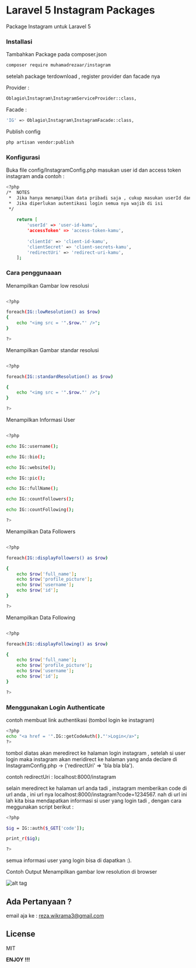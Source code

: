 # Laravel 5 Instagram Packages
Package Instagram untuk Laravel 5

### Installasi

Tambahkan Package pada composer.json
```sh
composer require muhamadrezaar/instagram
```
setelah package terdownload , register  provider  dan facade nya

Provider :
```sh
Oblagio\Instagram\InstagramServiceProvider::class,
```
Facade :
```sh
'IG' => Oblagio\Instagram\InstagramFacade::class,
```

Publish config
```sh
php artisan vendor:publish
```

### Konfigurasi

Buka file config/InstagramConfig.php
masukan user id dan access token instagram anda
contoh :
```sh
<?php
/* 	NOTES
 *  Jika hanya menampilkan data pribadi saja , cukup masukan userId dan accesToken
 *  Jika diperlukan autentikasi login semua nya wajib di isi 
 */
	
	return [
		'userId' => 'user-id-kamu',
		'accessToken' => 'access-token-kamu',
		
		'clientId' => 'client-id-kamu',
		'clientSecret' => 'client-secrets-kamu',
		'redirectUri' => 'redirect-uri-kamu',
	];

```

### Cara penggunaaan

Menampilkan Gambar low resolusi
  
```sh

<?php

foreach(IG::lowResolution() as $row)
{
	echo "<img src = '".$row."' />";
}

?>
```

Menampilkan Gambar standar resolusi

```sh

<?php

foreach(IG::standardResolution() as $row)

{
	echo "<img src = '".$row."' />";
}

?>

```

Menampilkan Informasi User

```sh

<?php

echo IG::username();

echo IG::bio(); 

echo IG::website();

echo IG::pic();

echo IG::fullName();

echo IG::countFollowers();

echo IG::countFollowing();

?>


```

Menampilkan Data Followers

```sh

<?php

foreach(IG::displayFollowers() as $row)

{
	echo $row['full_name'];
	echo $row['profile_picture'];
	echo $row['username'];
	echo $row['id'];
}

?>

```

Menampilkan Data Following

```sh

<?php

foreach(IG::displayFollowing() as $row)

{
	echo $row['full_name'];
	echo $row['profile_picture'];
	echo $row['username'];
	echo $row['id'];
}

?>

```

### Menggunakan Login Authenticate

contoh membuat link authentikasi (tombol login ke instagram)

```sh
<?php
echo "<a href = '".IG::getCodeAuth()."'>Login</a>";
?>
```
tombol diatas akan meredirect ke halaman login instagram , setelah si user login maka instagram akan meridirect ke halaman yang anda declare di InstagramConfig.php -> ('redirectUri' => 'bla bla bla').

contoh redirectUri : localhost:8000/instagram

selain meredirect ke halaman url anda tadi , instagram memberikan code di url anda , ini url nya localhost:8000/instagram?code=1234567.
nah di url ini lah kita bisa mendapatkan informasi si user yang login tadi , dengan 
cara meggunakan script berikut :

```sh
<?php

$ig = IG::auth($_GET['code']);

print_r($ig);

?>
```

semua informasi user yang login bisa di dapatkan :).

Contoh Output Menampilkan gambar low resolution di browser

![alt tag](http://s15.postimg.org/n8nhl6r8r/low_resoulution.png)

## Ada Pertanyaan ?

email aja ke : reza.wikrama3@gmail.com

## License

MIT

**ENJOY !!!**